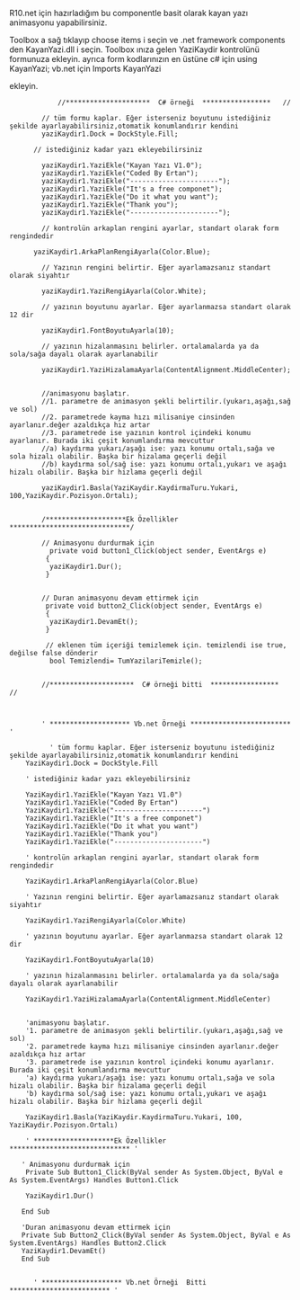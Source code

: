 R10.net için hazırladığım bu componentle basit olarak kayan yazı animasyonu yapabilirsiniz.


Toolbox a sağ tıklayıp choose items i seçin ve .net framework components den KayanYazi.dll i seçin. Toolbox ınıza gelen
YaziKaydir kontrolünü  formunuza ekleyin. ayrıca form kodlarınızın en üstüne 
c# için        using KayanYazi; 
vb.net için    Imports KayanYazi

ekleyin.


                //*********************  C# örneği  *****************   //

            // tüm formu kaplar. Eğer isterseniz boyutunu istediğiniz şekilde ayarlayabilirsiniz,otomatik konumlandırır kendini
            yaziKaydir1.Dock = DockStyle.Fill;  
          
          // istediğiniz kadar yazı ekleyebilirsiniz
            
            yaziKaydir1.YaziEkle("Kayan Yazı V1.0");
            yaziKaydir1.YaziEkle("Coded By Ertan");
            yaziKaydir1.YaziEkle("----------------------");
            yaziKaydir1.YaziEkle("It's a free componet");
            yaziKaydir1.YaziEkle("Do it what you want");
            yaziKaydir1.YaziEkle("Thank you");
            yaziKaydir1.YaziEkle("----------------------");
            
            // kontrolün arkaplan rengini ayarlar, standart olarak form rengindedir
          
          yaziKaydir1.ArkaPlanRengiAyarla(Color.Blue);
            
            // Yazının rengini belirtir. Eğer ayarlamazsanız standart olarak siyahtır
            
            yaziKaydir1.YaziRengiAyarla(Color.White);
            
            // yazının boyutunu ayarlar. Eğer ayarlanmazsa standart olarak 12 dir
            
            yaziKaydir1.FontBoyutuAyarla(10);
            
            // yazının hizalanmasını belirler. ortalamalarda ya da sola/sağa dayalı olarak ayarlanabilir
            
            yaziKaydir1.YaziHizalamaAyarla(ContentAlignment.MiddleCenter);
            
            
            //animasyonu başlatır.  
            //1. parametre de animasyon şekli belirtilir.(yukarı,aşağı,sağ ve sol)
            //2. parametrede kayma hızı milisaniye cinsinden ayarlanır.değer azaldıkça hız artar
            //3. parametrede ise yazının kontrol içindeki konumu ayarlanır. Burada iki çeşit konumlandırma mevcuttur
            //a) kaydırma yukarı/aşağı ise: yazı konumu ortalı,sağa ve sola hizalı olabilir. Başka bir hizalama geçerli değil
            //b) kaydırma sol/sağ ise: yazı konumu ortalı,yukarı ve aşağı hizalı olabilir. Başka bir hizlama geçerli değil
            
            yaziKaydir1.Basla(YaziKaydir.KaydirmaTuru.Yukari, 100,YaziKaydir.Pozisyon.Ortalı);
            
            
            /********************Ek Özellikler  ******************************/
            
            // Animasyonu durdurmak için
              private void button1_Click(object sender, EventArgs e)
             {
              yaziKaydir1.Dur();
             }
            
            
            // Duran animasyonu devam ettirmek için
             private void button2_Click(object sender, EventArgs e)
             {
              yaziKaydir1.DevamEt();
             }
             
             // eklenen tüm içeriği temizlemek için. temizlendi ise true, değilse false dönderir
              bool Temizlendi= TumYazilariTemizle();
             
            
            //*********************  C# örneği bitti  *****************   //
            
            
            
            ' ******************** Vb.net Örneği ************************* '
            
              ' tüm formu kaplar. Eğer isterseniz boyutunu istediğiniz şekilde ayarlayabilirsiniz,otomatik konumlandırır kendini
        YaziKaydir1.Dock = DockStyle.Fill

        ' istediğiniz kadar yazı ekleyebilirsiniz

        YaziKaydir1.YaziEkle("Kayan Yazı V1.0")
        YaziKaydir1.YaziEkle("Coded By Ertan")
        YaziKaydir1.YaziEkle("----------------------")
        YaziKaydir1.YaziEkle("It's a free componet")
        YaziKaydir1.YaziEkle("Do it what you want")
        YaziKaydir1.YaziEkle("Thank you")
        YaziKaydir1.YaziEkle("----------------------")

        ' kontrolün arkaplan rengini ayarlar, standart olarak form rengindedir

        YaziKaydir1.ArkaPlanRengiAyarla(Color.Blue)

        ' Yazının rengini belirtir. Eğer ayarlamazsanız standart olarak siyahtır

        YaziKaydir1.YaziRengiAyarla(Color.White)

        ' yazının boyutunu ayarlar. Eğer ayarlanmazsa standart olarak 12 dir

        YaziKaydir1.FontBoyutuAyarla(10)

        ' yazının hizalanmasını belirler. ortalamalarda ya da sola/sağa dayalı olarak ayarlanabilir

        YaziKaydir1.YaziHizalamaAyarla(ContentAlignment.MiddleCenter)


        'animasyonu başlatır.  
        '1. parametre de animasyon şekli belirtilir.(yukarı,aşağı,sağ ve sol)
        '2. parametrede kayma hızı milisaniye cinsinden ayarlanır.değer azaldıkça hız artar
        '3. parametrede ise yazının kontrol içindeki konumu ayarlanır. Burada iki çeşit konumlandırma mevcuttur
        'a) kaydırma yukarı/aşağı ise: yazı konumu ortalı,sağa ve sola hizalı olabilir. Başka bir hizalama geçerli değil
        'b) kaydırma sol/sağ ise: yazı konumu ortalı,yukarı ve aşağı hizalı olabilir. Başka bir hizlama geçerli değil

        YaziKaydir1.Basla(YaziKaydir.KaydirmaTuru.Yukari, 100, YaziKaydir.Pozisyon.Ortalı)
        
        ' ********************Ek Özellikler  ****************************** '
       
       ' Animasyonu durdurmak için
        Private Sub Button1_Click(ByVal sender As System.Object, ByVal e As System.EventArgs) Handles Button1.Click

        YaziKaydir1.Dur()

       End Sub
      
       'Duran animasyonu devam ettirmek için
       Private Sub Button2_Click(ByVal sender As System.Object, ByVal e As System.EventArgs) Handles Button2.Click
       YaziKaydir1.DevamEt()
       End Sub


          ' ******************** Vb.net Örneği  Bitti  ************************* '


